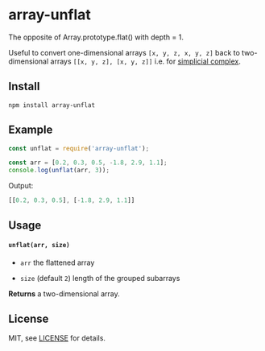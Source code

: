 array-unflat
============

The opposite of Array.prototype.flat() with depth = 1.

Useful to convert one-dimensional arrays `[x, y, z, x, y, z]` back to two-dimensional arrays `[[x, y, z], [x, y, z]]` i.e. for [simplicial complex](https://github.com/mikolalysenko/simplicial-complex).

## Install
```
npm install array-unflat
```

## Example
```js
const unflat = require('array-unflat');

const arr = [0.2, 0.3, 0.5, -1.8, 2.9, 1.1];
console.log(unflat(arr, 3));
```
Output:

```js
[[0.2, 0.3, 0.5], [-1.8, 2.9, 1.1]]
```

## Usage

#### `unflat(arr, size)`

- `arr` the flattened array

- `size` (default `2`) length of the grouped subarrays

**Returns** a two-dimensional array.


## License

MIT, see [LICENSE](LICENSE) for details.
